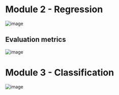 # Module 2 - Regression

![image](https://user-images.githubusercontent.com/43758505/91372229-b55dd880-e7d8-11ea-8d38-24fe42b7475e.png)

## Evaluation metrics

![image](https://user-images.githubusercontent.com/43758505/91380788-71c09a00-e7eb-11ea-8ab2-f934d04a5294.png)

# Module 3 - Classification

![image](https://user-images.githubusercontent.com/43758505/91511190-c4aa5800-e8a4-11ea-9bd6-ca919d179223.png)

